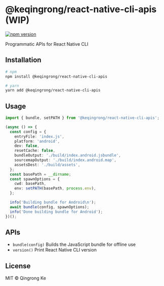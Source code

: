 # @keqingrong/react-native-cli-apis (WIP)

[![npm version](https://img.shields.io/npm/v/@keqingrong/react-native-cli-apis.svg)](https://www.npmjs.com/package/@keqingrong/react-native-cli-apis)

Programmatic APIs for React Native CLI

## Installation

```bash
# npm
npm install @keqingrong/react-native-cli-apis

# yarn
yarn add @keqingrong/react-native-cli-apis
```

## Usage

```ts
import { bundle, setPATH } from '@keqingrong/react-native-cli-apis';

(async () => {
  const config = {
    entryFile: 'index.js',
    platform: 'android',
    dev: false,
    resetCache: false,
    bundleOutput: './build/index.android.jsbundle',
    sourcemapOutput: './build/index.android.map',
    assetsDest: './build/assets',
  };
  const basePath = __dirname;
  const spawnOptions = {
    cwd: basePath,
    env: setPATH(basePath, process.env),
  };

  info('Building bundle for Android\n');
  await bundle(config, spawnOptions);
  info('Done building bundle for Android');
})();
```

## APIs

- `bundle(config)` Builds the JavaScript bundle for offline use
- `version()` Print React Native CLI version

## License

MIT © Qingrong Ke
